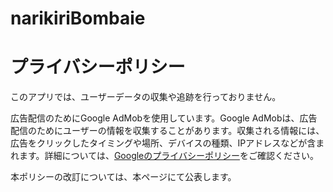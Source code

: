 # narikiriBombaie
# プライバシーポリシー

このアプリでは、ユーザーデータの収集や追跡を行っておりません。

広告配信のためにGoogle AdMobを使用しています。Google AdMobは、広告配信のためにユーザーの情報を収集することがあります。収集される情報には、広告をクリックしたタイミングや場所、デバイスの種類、IPアドレスなどが含まれます。詳細については、[Googleのプライバシーポリシー](https://policies.google.com/privacy)をご確認ください。

本ポリシーの改訂については、本ページにて公表します。

